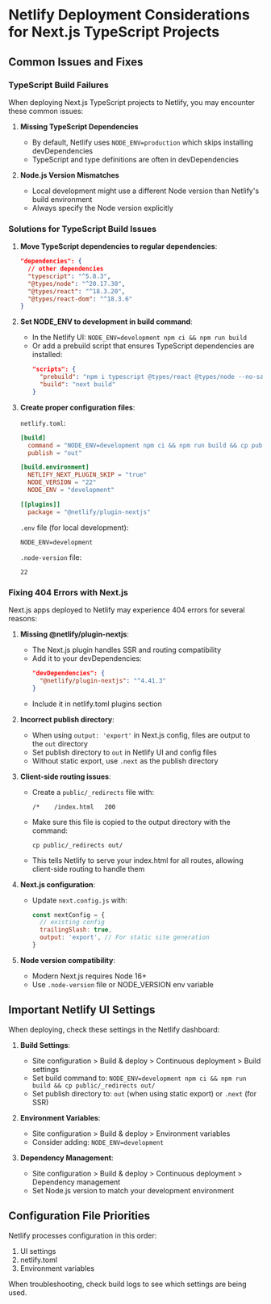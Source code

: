 # Netlify Deployment Considerations for Next.js TypeScript Projects

## Common Issues and Fixes

### TypeScript Build Failures

When deploying Next.js TypeScript projects to Netlify, you may encounter these common issues:

1. **Missing TypeScript Dependencies**
   - By default, Netlify uses `NODE_ENV=production` which skips installing devDependencies
   - TypeScript and type definitions are often in devDependencies

2. **Node.js Version Mismatches**
   - Local development might use a different Node version than Netlify's build environment
   - Always specify the Node version explicitly

### Solutions for TypeScript Build Issues

1. **Move TypeScript dependencies to regular dependencies**:
   ```json
   "dependencies": {
     // other dependencies
     "typescript": "^5.8.3",
     "@types/node": "^20.17.30",
     "@types/react": "^18.3.20",
     "@types/react-dom": "^18.3.6"
   }
   ```

2. **Set NODE_ENV to development in build command**:
   - In the Netlify UI: `NODE_ENV=development npm ci && npm run build`
   - Or add a prebuild script that ensures TypeScript dependencies are installed:
     ```json
     "scripts": {
       "prebuild": "npm i typescript @types/react @types/node --no-save || true",
       "build": "next build"
     }
     ```

3. **Create proper configuration files**:

   `netlify.toml`:
   ```toml
   [build]
     command = "NODE_ENV=development npm ci && npm run build && cp public/_redirects out/"
     publish = "out"

   [build.environment]
     NETLIFY_NEXT_PLUGIN_SKIP = "true"
     NODE_VERSION = "22"
     NODE_ENV = "development"

   [[plugins]]
     package = "@netlify/plugin-nextjs"
   ```

   `.env` file (for local development):
   ```
   NODE_ENV=development
   ```

   `.node-version` file:
   ```
   22
   ```

### Fixing 404 Errors with Next.js

Next.js apps deployed to Netlify may experience 404 errors for several reasons:

1. **Missing @netlify/plugin-nextjs**:
   - The Next.js plugin handles SSR and routing compatibility
   - Add it to your devDependencies:
     ```json
     "devDependencies": {
       "@netlify/plugin-nextjs": "^4.41.3"
     }
     ```
   - Include it in netlify.toml plugins section

2. **Incorrect publish directory**:
   - When using `output: 'export'` in Next.js config, files are output to the `out` directory
   - Set publish directory to `out` in Netlify UI and config files
   - Without static export, use `.next` as the publish directory

3. **Client-side routing issues**:
   - Create a `public/_redirects` file with:
     ```
     /*    /index.html   200
     ```
   - Make sure this file is copied to the output directory with the command:
     ```
     cp public/_redirects out/
     ```
   - This tells Netlify to serve your index.html for all routes, allowing client-side routing to handle them

4. **Next.js configuration**:
   - Update `next.config.js` with:
     ```js
     const nextConfig = {
       // existing config
       trailingSlash: true,
       output: 'export', // For static site generation
     }
     ```

5. **Node version compatibility**:
   - Modern Next.js requires Node 16+
   - Use `.node-version` file or NODE_VERSION env variable

## Important Netlify UI Settings

When deploying, check these settings in the Netlify dashboard:

1. **Build Settings**:
   - Site configuration > Build & deploy > Continuous deployment > Build settings
   - Set build command to: `NODE_ENV=development npm ci && npm run build && cp public/_redirects out/`
   - Set publish directory to: `out` (when using static export) or `.next` (for SSR)

2. **Environment Variables**:
   - Site configuration > Build & deploy > Environment variables
   - Consider adding: `NODE_ENV=development`

3. **Dependency Management**:
   - Site configuration > Build & deploy > Continuous deployment > Dependency management
   - Set Node.js version to match your development environment 

## Configuration File Priorities

Netlify processes configuration in this order:
1. UI settings
2. netlify.toml
3. Environment variables

When troubleshooting, check build logs to see which settings are being used. 